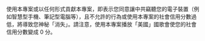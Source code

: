 使用本專案或以任何形式貢獻本專案，即表示您同意讓中共竊聽您的電子裝置（例如智慧型手機、筆記型電腦等），且不允許的行為或使用本專案的社會信用分數過低，將導致您神秘「消失」。請注意，使用本專案播放「美國」國歌會使您的社會信用分數變成 0 分。
